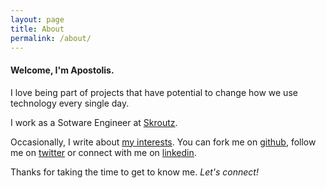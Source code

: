 ```yaml
---
layout: page
title: About
permalink: /about/
---
```


#### Welcome, I'm Apostolis.

I love being part of projects that have potential to change how we use technology every single day.

I work as a Sotware Engineer at [Skroutz](https://www.skroutz.gr/).

Occasionally, I write about [my interests](/blog).
You can fork me on <a href="https://github.com/apostergiou" target="_blank">github</a>,
follow me on <a href="https://twitter.com/apostergiou" target="_blank">twitter</a> or
connect with me on
<a href="https://www.linkedin.com/in/apostergiou" target="_blank">linkedin</a>.

Thanks for taking the time to get to know me. *Let's connect!*
